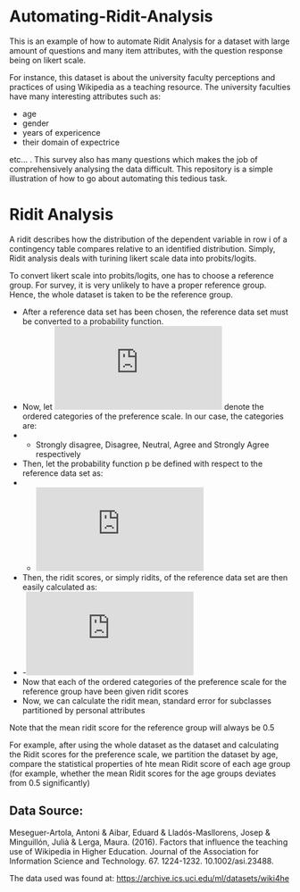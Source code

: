 # Automating-Ridit-Analysis
This is an example of how to automate Ridit Analysis for a dataset with large amount of questions and many item attributes, with the question response being on likert scale.

For instance, this dataset is about the university faculty perceptions and practices of using Wikipedia as a teaching resource. The university faculties have many interesting attributes such as:

- age 
- gender 
- years of expericence
- their domain of expectrice 

etc... . This survey also has many questions which makes the job of comprehensively analysing the data difficult. This repository is a simple illustration of how to go about automating this tedious task.

# Ridit Analysis

A ridit describes how the distribution of the dependent variable in row i of a contingency table compares relative to an identified distribution. 
Simply, Ridit analysis deals with turining likert scale data into probits/logits.

To convert likert scale into probits/logits, one has to choose a reference group. For survey, it is very unlikely to have a proper reference group. Hence, the whole dataset is taken to be the reference group.

- After a reference data set has been chosen, the reference data set must be converted to a probability function.
- Now, let ![equation](https://latex.codecogs.com/png.latex?x_1%2Cx_2%2Cx_3%2Cx_4%2Cx_5) denote the ordered categories of the preference scale. In our case, the categories are:
- - Strongly disagree, Disagree, Neutral, Agree and Strongly Agree respectively 
- Then, let the probability function p be defined with respect to the reference data set as: 
-  - ![equation](https://latex.codecogs.com/png.latex?p%28X%3Dx_j%29%3DProb%28x_j%29%3D%20%5Ctext%7Bfrequency%20of%20%7D%20x_j)
- Then, the ridit scores, or simply ridits, of the reference data set are then easily calculated as: 
- -![equation](https://latex.codecogs.com/png.latex?w_j%20%3D%200.5p_j%20&plus;%5Csum_%7Bk%3Cj%7D%7Bp_k%7D)
- Now that each of the ordered categories of the preference scale for the reference group have been given ridit scores
- Now, we can calculate the ridit mean, standard error for subclasses partitioned by personal attributes

Note that the mean ridit score for the reference group will always be 0.5

For example, after using the whole dataset as the dataset and calculating the Ridit scores for the preference scale, we partition the dataset by age, compare the statistical properties of hte mean Ridit score of each age group (for example, whether the mean Ridit scores for the age groups deviates from 0.5 significantly)


## Data Source: 

Meseguer-Artola, Antoni & Aibar, Eduard & Lladós-Masllorens, Josep & Minguillón, Julià & Lerga, Maura. (2016). Factors that influence the teaching use of Wikipedia in Higher Education. Journal of the Association for Information Science and Technology. 67. 1224-1232. 10.1002/asi.23488. 

The data used was found at: https://archive.ics.uci.edu/ml/datasets/wiki4he
